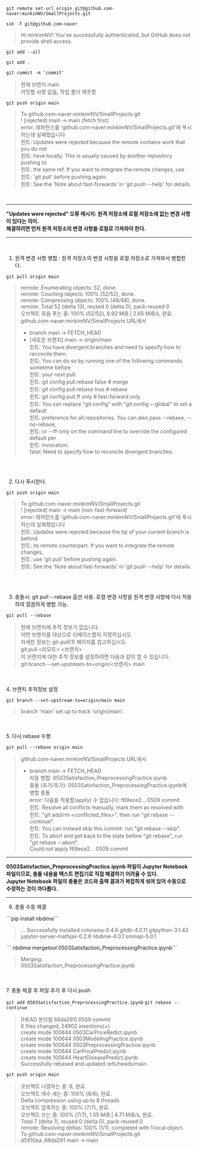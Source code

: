 
```git remote set-url origin git@github.com-naver:minkimNV/SmallProjects.git```

```ssh -T git@github.com-naver```
> Hi minkimNV! You've successfully authenticated, but GitHub does not provide shell access. <br>

```git add --all```

```git add .```

```git commit -m 'commit'```
> 현재 브랜치 main <br>
> 커밋할 사항 없음, 작업 폴더 깨끗함 <br>

```git push origin main```
> To github.com-naver:minkimNV/SmallProjects.git <br>
> ! [rejected]        main -> main (fetch first) <br>
> error: 레퍼런스를 'github.com-naver:minkimNV/SmallProjects.git'에 푸시하는데 실패했습니다 <br>
> 힌트: Updates were rejected because the remote contains work that you do not <br>
> 힌트: have locally. This is usually caused by another repository pushing to <br>
> 힌트: the same ref. If you want to integrate the remote changes, use <br>
> 힌트: 'git pull' before pushing again. <br>
> 힌트: See the 'Note about fast-forwards' in 'git push --help' for details.
<br>

---
**"Updates were rejected" 오류 메시지: 원격 저장소에 로컬 저장소에 없는 변경 사항이 있다는 의미.** <br>
**해결하려면 먼저 원격 저장소의 변경 사항을 로컬로 가져와야 한다.** <br>

---
<br>

1. 원격 변경 사항 병합 : 원격 저장소의 변경 사항을 로컬 저장소로 가져와서 병합한다.

```git pull origin main```
> remote: Enumerating objects: 52, done. <br>
> remote: Counting objects: 100% (52/52), done. <br>
> remote: Compressing objects: 100% (48/48), done. <br>
> remote: Total 52 (delta 13), reused 0 (delta 0), pack-reused 0 <br>
> 오브젝트 묶음 푸는 중: 100% (52/52), 6.92 MiB | 2.65 MiB/s, 완료. <br>
> github.com-naver:minkimNV/SmallProjects URL에서 <br>
>  * branch            main       -> FETCH_HEAD <br>
>  * [새로운 브랜치]   main       -> origin/main <br>
> 힌트: You have divergent branches and need to specify how to reconcile them. <br>
> 힌트: You can do so by running one of the following commands sometime before <br>
> 힌트: your next pull: <br>
> 힌트:   git config pull.rebase false  # merge <br>
> 힌트:   git config pull.rebase true   # rebase <br>
> 힌트:   git config pull.ff only       # fast-forward only <br>
> 힌트: You can replace "git config" with "git config --global" to set a default <br>
> 힌트: preference for all repositories. You can also pass --rebase, --no-rebase, <br>
> 힌트: or --ff-only on the command line to override the configured default per <br>
> 힌트: invocation. <br>
> fatal: Need to specify how to reconcile divergent branches. <br>
<br>
<br>

2. 다시 푸시한다.

```git push origin main```
> To github.com-naver:minkimNV/SmallProjects.git <br>
> ! [rejected]        main -> main (non-fast-forward) <br>
> error: 레퍼런스를 'github.com-naver:minkimNV/SmallProjects.git'에 푸시하는데 실패했습니다 <br>
> 힌트: Updates were rejected because the tip of your current branch is behind <br>
> 힌트: its remote counterpart. If you want to integrate the remote changes, <br>
> 힌트: use 'git pull' before pushing again. <br>
> 힌트: See the 'Note about fast-forwards' in 'git push --help' for details. <br>
<br>
<br>

3. 충돌시: git pull --rebase 옵션 사용. 로컬 변경 사항을 원격 변경 사항에 다시 적용하여 깔끔하게 병합 가능.

```git pull --rebase```
> 현재 브랜치에 추적 정보가 없습니다. <br>
> 어떤 브랜치를 대상으로 리베이스할지 지정하십시오. <br>
> 자세한 정보는 git-pull(1) 페이지를 참고하십시오. <br>
>    git pull <리모트> <브랜치> <br>
> 이 브랜치에 대한 추적 정보를 설정하려면 다음과 같이 할 수 있습니다: <br>
>    git branch --set-upstream-to=origin/<브랜치> main <br>
<br>
<br>
4. 브랜치 추적정보 설정

```git branch --set-upstream-to=origin/main main```
> branch 'main' set up to track 'origin/main'. <br>

<br>
<br>
5. 다시 rebase 수행

```git pull --rebase origin main```
> github.com-naver:minkimNV/SmallProjects URL에서 <br>
> * branch            main       -> FETCH_HEAD <br>
> 자동 병합: 0503Satisfaction_PreprocessingPractice.ipynb <br>
> 충돌 (추가/추가): 0503Satisfaction_PreprocessingPractice.ipynb에 병합 충돌 <br>
> error: 다음을 적용할(apply) 수 없습니다: f69ece2... 0509 commit <br>
> 힌트: Resolve all conflicts manually, mark them as resolved with <br>
> 힌트: "git add/rm <conflicted_files>", then run "git rebase --continue". <br>
> 힌트: You can instead skip this commit: run "git rebase --skip". <br>
> 힌트: To abort and get back to the state before "git rebase", run "git rebase --abort". <br>
> Could not apply f69ece2... 0509 commit <br>


---
**0503Satisfaction_PreprocessingPractice.ipynb 파일이 Jupyter Notebook 파일이므로, 충돌 내용을 텍스트 편집기로 직접 해결하기 어려울 수 있다.** <br>
**Jupyter Notebook 파일의 충돌은 코드와 출력 결과가 복잡하게 섞여 있어 수동으로 수정하는 것이 까다롭다.** <br>

---

6. 충돌 수동 해결

´´´pip install nbdime´´´
> ... Successfully installed colorama-0.4.6 gitdb-4.0.11 gitpython-3.1.43 jupyter-server-mathjax-0.2.6 nbdime-4.0.1 smmap-5.0.1 <br>

´´´ nbdime mergetool 0503Satisfaction_PreprocessingPractice.ipynb´´´
> Merging: <br>
> 0503Satisfaction_PreprocessingPractice.ipynb <br>
<br>
<br>
7. 충돌 해결 후 파일 추가 후 다시 push

```git add 0503Satisfaction_PreprocessingPractice.ipynb```
```git rebase --continue```
> [HEAD 분리됨 66da291] 0509 commit <br>
> 6 files changed, 24902 insertions(+) <br>
> create mode 100644 0503CarPriceRedict.ipynb <br>
> create mode 100644 0503ModelingPractice.ipynb <br>
> create mode 100644 0503PreprocessingPractice.ipynb <br>
> create mode 100644 CarPricePredict.ipynb <br>
> create mode 100644 HeartDiseasePredict.ipynb <br>
> Successfully rebased and updated refs/heads/main. <br>

```git push origin main```
> 오브젝트 나열하는 중: 8, 완료. <br>
> 오브젝트 개수 세는 중: 100% (8/8), 완료. <br>
> Delta compression using up to 8 threads <br>
> 오브젝트 압축하는 중: 100% (7/7), 완료. <br>
> 오브젝트 쓰는 중: 100% (7/7), 1.05 MiB | 4.71 MiB/s, 완료. <br>
> Total 7 (delta 1), reused 0 (delta 0), pack-reused 0 <br>
> remote: Resolving deltas: 100% (1/1), completed with 1 local object. <br>
> To github.com-naver:minkimNV/SmallProjects.git <br>
>    d5910ea..66da291  main -> main <br>
